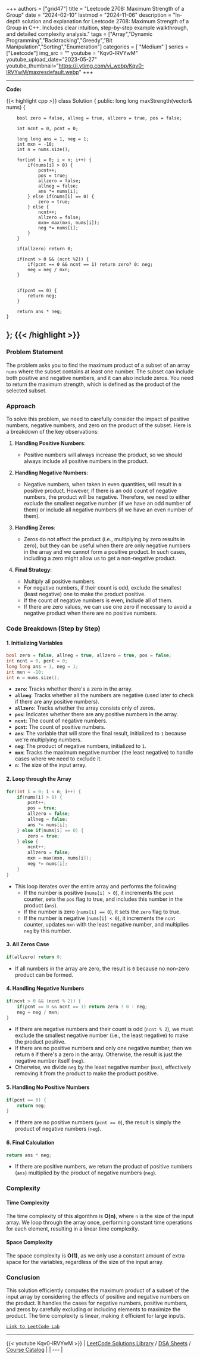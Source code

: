 
+++
authors = ["grid47"]
title = "Leetcode 2708: Maximum Strength of a Group"
date = "2024-02-10"
lastmod = "2024-11-06"
description = "In-depth solution and explanation for Leetcode 2708: Maximum Strength of a Group in C++. Includes clear intuition, step-by-step example walkthrough, and detailed complexity analysis."
tags = ["Array","Dynamic Programming","Backtracking","Greedy","Bit Manipulation","Sorting","Enumeration"]
categories = [
    "Medium"
]
series = ["Leetcode"]
img_src = ""
youtube = "Kqv0-lRVYwM"
youtube_upload_date="2023-05-27"
youtube_thumbnail="https://i.ytimg.com/vi_webp/Kqv0-lRVYwM/maxresdefault.webp"
+++



---
**Code:**

{{< highlight cpp >}}
class Solution {
public:
    long long maxStrength(vector<int>& nums) {
        
        bool zero = false, allneg = true, allzero = true, pos = false;
        
        int ncnt = 0, pcnt = 0;
        
        long long ans = 1, neg = 1;
        int mxn = -10;
        int n = nums.size();
        
        for(int i = 0; i < n; i++) {
            if(nums[i] > 0) {
                pcnt++;
                pos = true;
                allzero = false;
                allneg = false;
                ans *= nums[i];
            } else if(nums[i] == 0) {
                zero = true;
            } else {
                ncnt++;
                allzero = false;                
                mxn= max(mxn, nums[i]);
                neg *= nums[i];
            }
        }
        
        if(allzero) return 0;
        
        if(ncnt > 0 && (ncnt %2)) {
            if(pcnt == 0 && ncnt == 1) return zero? 0: neg; 
            neg = neg / mxn;
        }
        

        if(pcnt == 0) {
            return neg;
        }
        
        return ans * neg;
    }
};
{{< /highlight >}}
---

### Problem Statement

The problem asks you to find the maximum product of a subset of an array `nums` where the subset contains at least one number. The subset can include both positive and negative numbers, and it can also include zeros. You need to return the maximum strength, which is defined as the product of the selected subset. 

### Approach

To solve this problem, we need to carefully consider the impact of positive numbers, negative numbers, and zero on the product of the subset. Here is a breakdown of the key observations:

1. **Handling Positive Numbers**:
   - Positive numbers will always increase the product, so we should always include all positive numbers in the product.

2. **Handling Negative Numbers**:
   - Negative numbers, when taken in even quantities, will result in a positive product. However, if there is an odd count of negative numbers, the product will be negative. Therefore, we need to either exclude the smallest negative number (if we have an odd number of them) or include all negative numbers (if we have an even number of them).

3. **Handling Zeros**:
   - Zeros do not affect the product (i.e., multiplying by zero results in zero), but they can be useful when there are only negative numbers in the array and we cannot form a positive product. In such cases, including a zero might allow us to get a non-negative product.

4. **Final Strategy**:
   - Multiply all positive numbers.
   - For negative numbers, if their count is odd, exclude the smallest (least negative) one to make the product positive.
   - If the count of negative numbers is even, include all of them.
   - If there are zero values, we can use one zero if necessary to avoid a negative product when there are no positive numbers.

### Code Breakdown (Step by Step)

#### 1. Initializing Variables

```cpp
bool zero = false, allneg = true, allzero = true, pos = false;
int ncnt = 0, pcnt = 0;
long long ans = 1, neg = 1;
int mxn = -10;
int n = nums.size();
```

- **`zero`**: Tracks whether there's a zero in the array.
- **`allneg`**: Tracks whether all the numbers are negative (used later to check if there are any positive numbers).
- **`allzero`**: Tracks whether the array consists only of zeros.
- **`pos`**: Indicates whether there are any positive numbers in the array.
- **`ncnt`**: The count of negative numbers.
- **`pcnt`**: The count of positive numbers.
- **`ans`**: The variable that will store the final result, initialized to `1` because we're multiplying numbers.
- **`neg`**: The product of negative numbers, initialized to `1`.
- **`mxn`**: Tracks the maximum negative number (the least negative) to handle cases where we need to exclude it.
- **`n`**: The size of the input array.

#### 2. Loop through the Array

```cpp
for(int i = 0; i < n; i++) {
    if(nums[i] > 0) {
        pcnt++;
        pos = true;
        allzero = false;
        allneg = false;
        ans *= nums[i];
    } else if(nums[i] == 0) {
        zero = true;
    } else {
        ncnt++;
        allzero = false;
        mxn = max(mxn, nums[i]);
        neg *= nums[i];
    }
}
```

- This loop iterates over the entire array and performs the following:
  - If the number is positive (`nums[i] > 0`), it increments the `pcnt` counter, sets the `pos` flag to true, and includes this number in the product (`ans`).
  - If the number is zero (`nums[i] == 0`), it sets the `zero` flag to true.
  - If the number is negative (`nums[i] < 0`), it increments the `ncnt` counter, updates `mxn` with the least negative number, and multiplies `neg` by this number.

#### 3. All Zeros Case

```cpp
if(allzero) return 0;
```

- If all numbers in the array are zero, the result is `0` because no non-zero product can be formed.

#### 4. Handling Negative Numbers

```cpp
if(ncnt > 0 && (ncnt % 2)) {
    if(pcnt == 0 && ncnt == 1) return zero ? 0 : neg; 
    neg = neg / mxn;
}
```

- If there are negative numbers and their count is odd (`ncnt % 2`), we must exclude the smallest negative number (i.e., the least negative) to make the product positive.
- If there are no positive numbers and only one negative number, then we return `0` if there's a zero in the array. Otherwise, the result is just the negative number itself (`neg`).
- Otherwise, we divide `neg` by the least negative number (`mxn`), effectively removing it from the product to make the product positive.

#### 5. Handling No Positive Numbers

```cpp
if(pcnt == 0) {
    return neg;
}
```

- If there are no positive numbers (`pcnt == 0`), the result is simply the product of negative numbers (`neg`).

#### 6. Final Calculation

```cpp
return ans * neg;
```

- If there are positive numbers, we return the product of positive numbers (`ans`) multiplied by the product of negative numbers (`neg`).

### Complexity

#### Time Complexity

The time complexity of this algorithm is **O(n)**, where `n` is the size of the input array. We loop through the array once, performing constant time operations for each element, resulting in a linear time complexity.

#### Space Complexity

The space complexity is **O(1)**, as we only use a constant amount of extra space for the variables, regardless of the size of the input array.

### Conclusion

This solution efficiently computes the maximum product of a subset of the input array by considering the effects of positive and negative numbers on the product. It handles the cases for negative numbers, positive numbers, and zeros by carefully excluding or including elements to maximize the product. The time complexity is linear, making it efficient for large inputs.

[`Link to LeetCode Lab`](https://leetcode.com/problems/maximum-strength-of-a-group/description/)

---
{{< youtube Kqv0-lRVYwM >}}
| [LeetCode Solutions Library](https://grid47.xyz/leetcode/) / [DSA Sheets](https://grid47.xyz/sheets/) / [Course Catalog](https://grid47.xyz/courses/) |
| --- |

